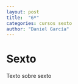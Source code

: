 ```yaml
---
layout: post
title:  "6º"
categories: cursos sexto
author: "Daniel García"
---
```


# Sexto

Texto sobre sexto
